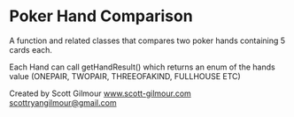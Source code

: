 Poker Hand Comparison
=================

A function and related classes that compares two poker hands containing 5 cards each.

Each Hand can call getHandResult() which returns an enum of the hands value (ONEPAIR, TWOPAIR, THREEOFAKIND, FULLHOUSE ETC)


Created by Scott Gilmour
www.scott-gilmour.com
scottryangilmour@gmail.com
